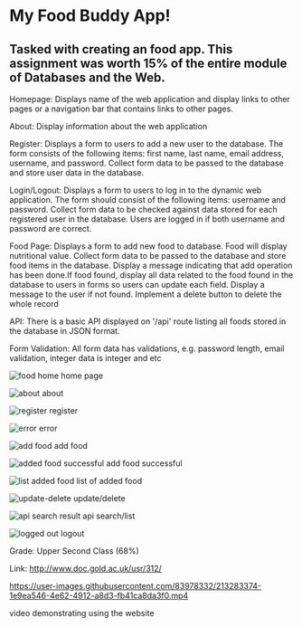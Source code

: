 # My Food Buddy App! 

Tasked with creating an food app. This assignment was worth 15% of the entire module of Databases and the Web.
-----------------------------------------------------------------------------------------------------------------------------------------------------------------------

Homepage: Displays name of the web application and display links to other pages or a navigation bar that contains links to other pages.

About: Display information about the web application 

Register: Displays a form to users to add a new user to the database. The form consists of the following items: first name, last name, email address, username, and password. Collect form data to be passed to the database and store user data in the database.

Login/Logout:  Displays a form to users to log in to the dynamic web application. The form should consist of the following items: username and password. Collect form data to be checked against data stored for each registered user in the database. Users are logged in if both username and password are correct. 

Food Page: Displays a form to add new food to database. Food will display nutritional value. Collect form data to be passed to the database and store food items in the database. Display a message indicating that add operation has been done.If food found, display all data related to the food found in the database to users in forms so users can update each field. Display a message to the user if not found. Implement a delete button to delete the whole record

API: There is a basic API displayed on '/api' route listing all foods stored in the database in JSON format.

Form Validation: All form data has validations, e.g. password length, email validation, integer data is integer and etc

![food home](https://user-images.githubusercontent.com/83978332/212976329-a8a64d33-4c91-4b8d-8608-0851cb7ea70a.jpg)
home page

![about](https://user-images.githubusercontent.com/83978332/212976649-8c0c41c0-e1d1-42e5-b0af-aec8ede00b5e.jpg)
about

![register](https://user-images.githubusercontent.com/83978332/212977189-6c3dc52f-0ddc-420e-986c-e2da2ae5ce06.jpg)
register

![error](https://user-images.githubusercontent.com/83978332/212977248-63481852-c3c3-4ef2-ae3c-4d40587e1bf3.jpg)
error

![add food](https://user-images.githubusercontent.com/83978332/212976732-4d61d92b-3dec-4148-977c-913aa054b967.jpg)
add food

![added food successful](https://user-images.githubusercontent.com/83978332/212976804-951480a5-d8d1-4884-b229-d9649db14673.jpg)
add food successful

![list added food](https://user-images.githubusercontent.com/83978332/212976877-ab5402f1-526b-4974-abc6-92f2b855c27c.jpg)
list of added food

![update-delete](https://user-images.githubusercontent.com/83978332/212977004-705126ee-d975-43e7-bdbd-fcc143e8d59d.jpg)
update/delete

![api search result](https://user-images.githubusercontent.com/83978332/212977631-281a8cb9-6267-4b2c-a49f-36302541b998.jpg)
api search/list

![logged out](https://user-images.githubusercontent.com/83978332/212977308-8432329c-9b4d-403f-b9d8-89e875ddb8ba.jpg)
logout

Grade: Upper Second Class (68%)

Link: http://www.doc.gold.ac.uk/usr/312/

https://user-images.githubusercontent.com/83978332/213283374-1e9ea546-4e62-4912-a8d3-fb41ca8da3f0.mp4

video demonstrating using the website



